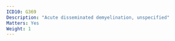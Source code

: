 ```yaml
---
ICD10: G369
Description: "Acute disseminated demyelination, unspecified"
Matters: Yes
Weight: 1
---
```



